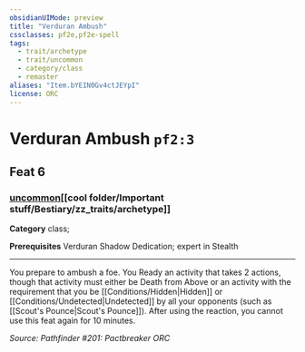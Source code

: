 ```yaml
---
obsidianUIMode: preview
title: "Verduran Ambush"
cssclasses: pf2e,pf2e-spell
tags:
  - trait/archetype
  - trait/uncommon
  - category/class
  - remaster
aliases: "Item.bYEIN0Gv4ctJEYpI"
license: ORC
---
```

# Verduran Ambush `pf2:3`
## Feat 6
### [uncommon](cool%20folder/Important%20stuff/Bestiary/zz_traits/uncommon.md "Uncommon Rarity Trait")[[cool folder/Important stuff/Bestiary/zz_traits/archetype]]

**Category** class; 



**Prerequisites** Verduran Shadow Dedication; expert in Stealth
* * *
You prepare to ambush a foe. You Ready an activity that takes 2 actions, though that activity must either be Death from Above or an activity with the requirement that you be [[Conditions/Hidden|Hidden]] or [[Conditions/Undetected|Undetected]] by all your opponents (such as [[Scout's Pounce|Scout's Pounce]]). After using the reaction, you cannot use this feat again for 10 minutes.

*Source: Pathfinder #201: Pactbreaker*
*ORC*